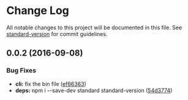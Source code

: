 # Change Log

All notable changes to this project will be documented in this file. See [standard-version](https://github.com/conventional-changelog/standard-version) for commit guidelines.

<a name="0.0.2"></a>
## 0.0.2 (2016-09-08)


### Bug Fixes

* **cli:** fix the bin file ([ef66363](https://github.com/watilde/nodefest-desktop/commit/ef66363))
* **deps:** npm i --save-dev standard standard-version ([54d3774](https://github.com/watilde/nodefest-desktop/commit/54d3774))
